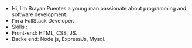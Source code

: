 - Hi, I’m Brayan Puentes a young man passionate about programming and software development.
- I’m a FullStack Developer.
- Skills :
- Front-end: HTML, CSS, JS.
- Backe end: Node js, ExpressJs, Mysql.
<!---
SMITH367/SMITH367 is a ✨ special ✨ repository because its `README.md` (this file) appears on your GitHub profile.
You can click the Preview link to take a look at your changes.
--->
